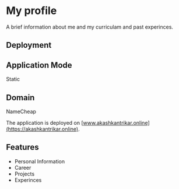 # My profile

A brief information about me and my curriculam and past experinces.

## Deployment

## Application Mode
Static

## Domain
NameCheap

The application is deployed on [www.akashkantrikar.online](https://akashkantrikar.online).

## Features

- Personal Information
- Career
- Projects
- Experinces


